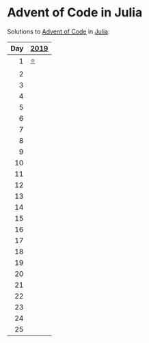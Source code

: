 # Advent of Code in Julia

Solutions to [Advent of Code](https://adventofcode.com/) in [Julia](https://julialang.org/):

|   Day | [2019](2019)                                     |
|------:|:-------------------------------------------------|
|     1 | [⭐](2019/01_the_tyranny_of_the_rocket_equation) |
|     2 |                                                  |
|     3 |                                                  |
|     4 |                                                  |
|     5 |                                                  |
|     6 |                                                  |
|     7 |                                                  |
|     8 |                                                  |
|     9 |                                                  |
|    10 |                                                  |
|    11 |                                                  |
|    12 |                                                  |
|    13 |                                                  |
|    14 |                                                  |
|    15 |                                                  |
|    16 |                                                  |
|    17 |                                                  |
|    18 |                                                  |
|    19 |                                                  |
|    20 |                                                  |
|    21 |                                                  |
|    22 |                                                  |
|    23 |                                                  |
|    24 |                                                  |
|    25 |                                                  |

